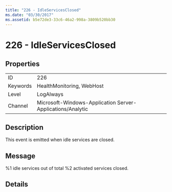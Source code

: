 ```yaml
---
title: "226 - IdleServicesClosed"
ms.date: "03/30/2017"
ms.assetid: b5e72de3-33c6-46a2-998a-3809b520bb30
---
```

# 226 - IdleServicesClosed
## Properties  


|||  
|-|-|  
|ID|226|  
|Keywords|HealthMonitoring, WebHost|  
|Level|LogAlways|  
|Channel|Microsoft-Windows-Application Server-Applications/Analytic|  

## Description  
 This event is emitted when idle services are closed.  

## Message  
 %1 idle services out of total %2 activated services closed.  

## Details
